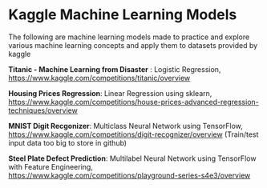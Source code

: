# Kaggle Machine Learning Models

The following are machine learning models made to practice and explore various machine learning concepts and apply them to datasets provided by kaggle

**Titanic - Machine Learning from Disaster** : Logistic Regression, 
https://www.kaggle.com/competitions/titanic/overview

**Housing Prices Regression**: Linear Regression using sklearn, 
https://www.kaggle.com/competitions/house-prices-advanced-regression-techniques/overview

**MNIST Digit Recgonizer**: Multiclass Neural Network using TensorFlow, 
https://www.kaggle.com/competitions/digit-recognizer/overview
(Train/test input data too big to store in github)

**Steel Plate Defect Prediction**: Multilabel Neural Network using TensorFlow with Feature Engineering, 
https://www.kaggle.com/competitions/playground-series-s4e3/overview
